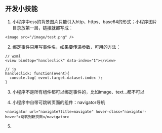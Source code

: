 ## 开发小技能

1. 小程序中css的背景图片只能引入http、https、base64的形式；小程序图片目录放第一层，链接就都写成：
```
<image src="/image/test.png" />
```

2. 绑定事件只用写事件名，如果要传递参数，可用的方法：
```
// wxml
<view bindtop="hancleclick" data-index="1"></view>

// js
hancleclick: function(event){
  console.log( event.target.dataset.index );
}
```

3. 小程序不是所有组件都可以绑定事件的，比如image、text...都不可以

4. 小程序中自带可跳转页面的组件：navigator导航
```
<navigator url="navigate?title=navigate" hover-class="navigator-hover">跳转到新页面</navigator>
```

5. 
